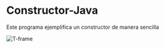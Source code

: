 # Constructor-Java
Este programa ejemplifica un constructor de manera sencilla


   ![T-frame](https://user-images.githubusercontent.com/92198848/159601142-45b962f3-a2ce-4d42-96a3-3fb2c53b96f9.png) 
